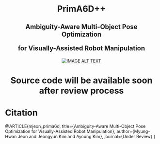 <h1 align="center">
  PrimA6D++
</h1>

<h2 align="center">
  Ambiguity-Aware Multi-Object Pose Optimization  
  
  for Visually-Assisted Robot Manipulation
</h2>

<div align="center">
  <a href="https://youtu.be/akbI61jUJgY"><img src="https://img.youtube.com/vi/akbI61jUJgY/0.jpg" alt="IMAGE ALT TEXT"></a>
</div>

<h1 align="center">
  Source code will be available soon after review process
</h1>


# Citation

@ARTICLE{mjeon_prima6d,
  title={Ambiguity-Aware Multi-Object Pose Optimization for Visually-Assisted Robot Manipulation},
  author={Myung-Hwan Jeon and Jeongyun Kim and Ayoung Kim},
  journal={Under Review}
}
